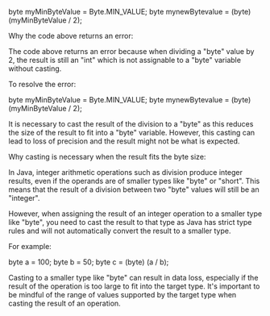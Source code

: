 byte myMinByteValue = Byte.MIN_VALUE;
byte mynewBytevalue = (byte) (myMinByteValue / 2);

Why the code above returns an error:

The code above returns an error because when dividing a "byte" value by 2, the result is still an "int" which is not assignable to a "byte" variable without casting.

To resolve the error:

byte myMinByteValue = Byte.MIN_VALUE;
byte mynewBytevalue = (byte) (myMinByteValue / 2);

It is necessary to cast the result of the division to a "byte" as this reduces the size of the result to fit into a "byte" variable. However, this casting can lead to loss of precision and the result might not be what is expected.

Why casting is necessary when the result fits the byte size:

In Java, integer arithmetic operations such as division produce integer results, even if the operands are of smaller types like "byte" or "short". This means that the result of a division between two "byte" values will still be an "integer".

However, when assigning the result of an integer operation to a smaller type like "byte", you need to cast the result to that type as Java has strict type rules and will not automatically convert the result to a smaller type.

For example:

byte a = 100;
byte b = 50;
byte c = (byte) (a / b);

Casting to a smaller type like "byte" can result in data loss, especially if the result of the operation is too large to fit into the target type. It's important to be mindful of the range of values supported by the target type when casting the result of an operation.
